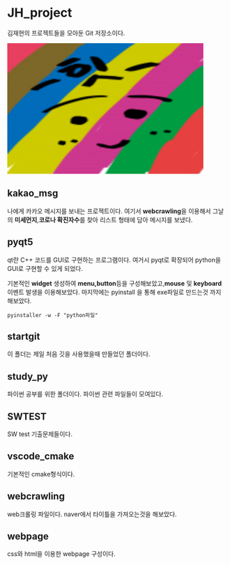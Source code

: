 # JH_project
김재현의 프로젝트들을 모아둔 Git 저장소이다.

<img src="./pyqt5/rainbowface.jpg" width="450px" height="300px" title="HI!" alt="rainbowface"></img><br/>

## kakao_msg
나에게 카카오 메시지를 보내는 프로젝트이다.
여기서 **webcrawling**을 이용해서 그날의 **미세먼지**,**코로나 확진자수**를 찾아 리스트 형태에 담아 메시지를 보냈다.
## pyqt5
qt란 C++ 코드를 GUI로 구현하는 프로그램이다.
여거시 pyqt로 확장되어 python을 GUI로 구현할 수 있게 되었다.

기본적인 **widget** 생성하여 **menu,button**등을 구성해보았고,**mouse** 및 **keyboard** 이벤트 발생을 이용해보았다.
마지막에는 pyinstall 을 통해 exe파일로 만드는것 까지 해보았다.
```
pyinstaller -w -F "python파일"
```
## startgit
이 폴더는 제일 처음 깃을 사용했을때 만들었던 폴더이다.

## study_py
파이썬 공부를 위한 폴더이다. 파이썬 관련 파일들이 모여있다.

## SWTEST
SW test 기출문제들이다. 

## vscode_cmake
기본적인 cmake형식이다.

## webcrawling
web크롤링 파일이다. 
naver에서 타이틀을 가져오는것을 해보았다.

## webpage
css와 html을 이용한 webpage 구성이다.